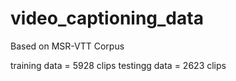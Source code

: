 # video_captioning_data

Based on MSR-VTT Corpus

training data = 5928 clips
testingg data = 2623 clips

